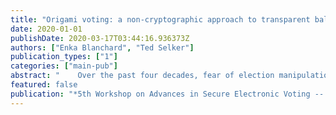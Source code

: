 ```yaml
---
title: "Origami voting: a non-cryptographic approach to transparent ballot verification"
date: 2020-01-01
publishDate: 2020-03-17T03:44:16.936373Z
authors: ["Enka Blanchard", "Ted Selker"]
publication_types: ["1"]
categories: ["main-pub"]
abstract: "    Over the past four decades, fear of election manipulation and hacking has spurred the security technology community to propose a variety of voting systems to implement verifiable voting.  Most of these rely on  hard to understand cryptographic protocols, which can affect whether users  actually verify their selections.  Three-Ballot and Vote/Anti-Vote/Vote, two related systems among the few non-cryptographic end-to-end verifiable voting systems, made improvements in security while eliminating complex protocols. They unfortunately suffered from usability issues, and although they did not require  cryptographic primitives, they still relied on electronic devices. To address this, we  introduce three folded-paper based systems that allow verifiable voting and resist common attacks despite not relying on any cryptography or electronic devices. The proposals are based on 1) semi-translucent  ballots, 2) masking tape, or 3) folding and punching. These Origami voting  methods help users understand the underlying mechanisms and give them a  direct geometric approach to verification."
featured: false
publication: "*5th Workshop on Advances in Secure Electronic Voting -- VOTING'20*"
---
```


